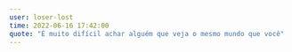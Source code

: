 ```yaml
---
user: loser-lost
time: 2022-06-16 17:42:00
quote: "É muito difícil achar alguém que veja o mesmo mundo que você"
---
```


